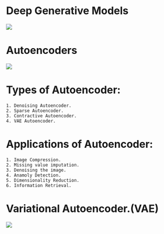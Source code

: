 # Deep Generative Models

<img src="https://miro.medium.com/v2/resize:fit:786/format:webp/1*7kpjaMU631RD-CTKG6DyZw.png"></img>


# Autoencoders
<img src="https://miro.medium.com/v2/resize:fit:786/format:webp/1*oUbsOnYKX5DEpMOK3pH_lg.png"></img>

# Types of Autoencoder:
	1. Denoising Autoencoder.
	2. Sparse Autoencoder.
	3. Contractive Autoencoder.
	4. VAE Autoencoder.

# Applications of Autoencoder:
	1. Image Compression.
	2. Missing value imputation.
	3. Denoising the image.
	4. Anamoly Detection.
	5. Dimensionality Reduction.
	6. Information Retrieval.


# Variational Autoencoder.(VAE)
<img src="https://miro.medium.com/v2/resize:fit:786/format:webp/1*WDZmu5pRKLV-MIWqdExC8Q.png"></img>
